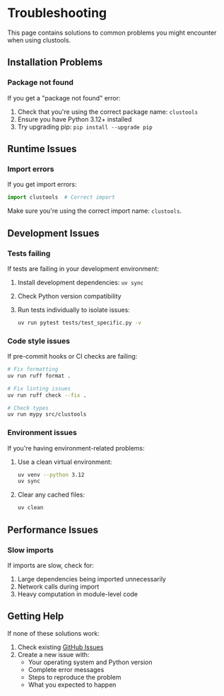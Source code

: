 # Troubleshooting

This page contains solutions to common problems you might encounter when using clustools.

## Installation Problems

### Package not found

If you get a "package not found" error:

1. Check that you're using the correct package name: `clustools`
2. Ensure you have Python 3.12+ installed
3. Try upgrading pip: `pip install --upgrade pip`

## Runtime Issues

### Import errors

If you get import errors:

```python
import clustools  # Correct import
```

Make sure you're using the correct import name: `clustools`.

## Development Issues

### Tests failing

If tests are failing in your development environment:

1. Install development dependencies: `uv sync`
2. Check Python version compatibility
3. Run tests individually to isolate issues:

   ```bash
   uv run pytest tests/test_specific.py -v
   ```

### Code style issues

If pre-commit hooks or CI checks are failing:

```bash
# Fix formatting
uv run ruff format .

# Fix linting issues
uv run ruff check --fix .

# Check types
uv run mypy src/clustools
```

### Environment issues

If you're having environment-related problems:

1. Use a clean virtual environment:
   ```bash
   uv venv --python 3.12
   uv sync
   ```

2. Clear any cached files:
   ```bash
   uv clean
   ```

## Performance Issues

### Slow imports

If imports are slow, check for:

1. Large dependencies being imported unnecessarily
2. Network calls during import
3. Heavy computation in module-level code

## Getting Help

If none of these solutions work:

1. Check existing [GitHub Issues](https://github.com/psolsfer/clustools/issues)
2. Create a new issue with:
   - Your operating system and Python version
   - Complete error messages
   - Steps to reproduce the problem
   - What you expected to happen
